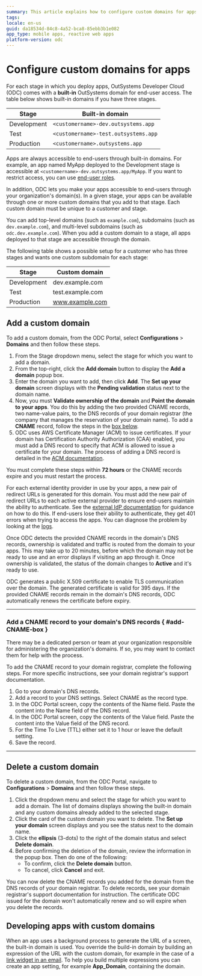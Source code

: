 ```yaml
---
summary: This article explains how to configure custom domains for apps in OutSystems Developer Cloud.
tags: 
locale: en-us
guid: da18534d-84c8-4a52-bca8-85ebb3b1e082
app_type: mobile apps, reactive web apps
platform-version: odc
---
```


# Configure custom domains for apps

For each stage in which you deploy apps, OutSystems Developer Cloud (ODC) comes with a **built-in** OutSystems domain for end-user access. The table below shows built-in domains if you have three stages.


| Stage       | Built-in domain                      |
| ----------- | ------------------------------------ |
| Development | `<customername>-dev.outsystems.app`  |
| Test        | `<customername>-test.outsystems.app` |
| Production  | `<customername>.outsystems.app`      |

Apps are always accessible to end-users through built-in domains. For example, an app named MyApp deployed to the Development stage is accessible at `<customername>-dev.outsystems.app/MyApp`. If you want to restrict access, you can use [end-user roles](../building-apps/secure-app-with-roles.md).

In addition, ODC lets you make your apps accessible to end-users through your organization's domain(s). In a given stage, your apps can be available through one or more custom domains that you add to that stage. Each custom domain must be unique to a customer and stage.

You can add top-level domains (such as `example.com`), subdomains (such as `dev.example.com`), and multi-level subdomains (such as `odc.dev.example.com`). When you add a custom domain to a stage, all apps deployed to that stage are accessible through the domain.

The following table shows a possible setup for a customer who has three stages and wants one custom subdomain for each stage:

| Stage       | Custom domain    |
| ----------- | ---------------- |
| Development | dev.example.com  |
| Test        | test.example.com |
| Production  | www.example.com  |

## Add a custom domain

To add a custom domain, from the ODC Portal, select **Configurations** > **Domains** and then follow these steps.

1. From the Stage dropdown menu, select the stage for which you want to add a domain.
1. From the top-right, click the **Add domain** button to display the **Add a domain** popup box.
1. Enter the domain you want to add, then click **Add**. The **Set up your domain** screen displays with the **Pending validation** status next to the domain name.
1. Now, you must **Validate ownership of the domain** and **Point the domain to your apps**. You do this by adding the two provided CNAME records, two name-value pairs, to the DNS records of your domain registrar (the company that manages the reservation of your domain name). To add a **CNAME** record, follow the steps in the [box below](#add-CNAME-box).
1. ODC uses AWS Certificate Manager (ACM) to issue certificates. If your domain has Certification Authority Authorization (CAA) enabled, you must add a DNS record to specify that ACM is allowed to issue a certificate for your domain. The process of adding a DNS record is detailed in the [ACM documentation](https://docs.aws.amazon.com/acm/latest/userguide/setup-caa.html).

<div class="warning" markdown="1">

You must complete these steps within **72 hours** or the CNAME records expire and you must restart the process.

</div>

<div class="info" markdown="1">

For each external identity provider in use by your apps, a new pair of redirect URLs is generated for this domain. You must add the new pair of redirect URLs to each active external provider to ensure end-users maintain the ability to authenticate. See the [external IdP documentation](../configuration-management/external-idps/intro.md#apply-an-external-idp) for guidance on how to do this. If end-users lose their ability to authenticate, they get 401 errors when trying to access the apps. You can diagnose the problem by looking at the [logs](../../eap/monitor-apps.md#logs).

</div>

Once ODC detects the provided CNAME records in the domain's DNS records, ownership is validated and traffic is routed from the domain to your apps. This may take up to 20 minutes, before which the domain may not be ready to use and an error displays if visiting an app through it. Once ownership is validated, the status of the domain changes to **Active** and it's ready to use.

ODC generates a public X.509 certificate to enable TLS communication over the domain. The generated certificate is valid for 395 days. If the provided CNAME records remain in the domain's DNS records, ODC automatically renews the certificate before expiry.

---

### Add a CNAME record to your domain's DNS records  { #add-CNAME-box }

<div class="info" markdown="1">

There may be a dedicated person or team at your organization responsible for administering the organization's domains. If so, you may want to contact them for help with the process.

</div>

To add the CNAME record to your domain registrar, complete the following steps. For more specific instructions, see your domain registrar's support documentation.

1. Go to your domain's DNS records.
1. Add a record to your DNS settings. Select CNAME as the record type.
1. In the ODC Portal screen, copy the contents of the Name field. Paste the content into the Name field of the DNS record.
1. In the ODC Portal screen, copy the contents of the Value field. Paste the content into the Value field of the DNS record.
1. For the Time To Live (TTL) either set it to 1 hour or leave the default setting.
1. Save the record.

---

## Delete a custom domain

To delete a custom domain, from the ODC Portal, navigate to **Configurations** > **Domains** and then follow these steps.

1. Click the dropdown menu and select the stage for which you want to add a domain. The list of domains displays showing the built-in domain and any custom domains already added to the selected stage.
1. Click the card of the custom domain you want to delete. The **Set up your domain** screen displays and you see the status next to the domain name.
1. Click the **ellipsis** (3-dots) to the right of the domain status and select **Delete domain**.
1. Before confirming the deletion of the domain, review the information in the popup box. Then do one of the following:
     * To confirm, click the **Delete domain** button.
     * To cancel, click **Cancel** and exit.

<div class="info" markdown="1">

You can now delete the CNAME records you added for the domain from the DNS records of your domain registrar. To delete records, see your domain registrar's support documentation for instruction. The certificate ODC issued for the domain won't automatically renew and so will expire when you delete the records.

</div>

## Developing apps with custom domains

When an app uses a background process to generate the URL of a screen, the built-in domain is used. You override the build-in domain by building an expression of the URL with the custom domain, for example in the case of a [link widget in an email](../building-apps/emails/widgets.md#widgets-available-in-emails). To help you build multiple expressions you can create an app setting, for example **App_Domain**, containing the domain.
